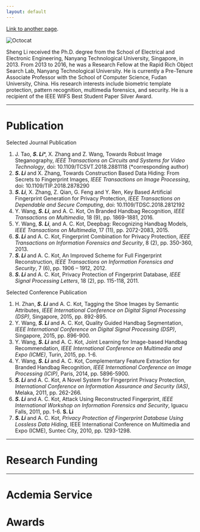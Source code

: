 ```yaml
---
layout: default
---
```





[Link to another page](./another-page.html).



![Octocat](https://assets-cdn.github.com/images/icons/emoji/octocat.png)

Sheng Li received the Ph.D. degree from the School of Electrical and Electronic Engineering, Nanyang Technological University, Singapore, in 2013. From 2013 to 2016, he was a Research Fellow at the Rapid Rich Object Search Lab, Nanyang Technological University. He is currently a Pre-Tenure Associate Professor with the School of Computer Science, Fudan University, China. His research interests include biometric template protection, pattern recognition, multimedia forensics, and security. He is a recipient of the IEEE WIFS Best Student Paper Silver Award.

* * *
# Publication

Selected Journal Publication
1.	J. Tao, _**S. Li**_*, X. Zhang and Z. Wang, Towards Robust Image Steganography, _IEEE Transactions on Circuits and Systems for Video Technology_, doi: 10.1109/TCSVT.2018.2881118 (*corresponding author)
2.	_**S. Li**_ and X. Zhang, Towards Construction Based Data Hiding: From Secrets to Fingerprint Images, _IEEE Transactions on Image Processing_, doi: 10.1109/TIP.2018.2878290
3.	_**S. Li**_, X. Zhang, Z. Qian, G. Feng and Y. Ren, Key Based Artificial Fingerprint Generation for Privacy Protection, _IEEE Transactions on Dependable and Secure Computing_, doi: 10.1109/TDSC.2018.2812192 
4.	Y. Wang, _**S. Li**_, and A. C. Kot, On Branded Handbag Recognition, _IEEE Transactions on Multimedia_, 18 (9), pp. 1869-1881, 2016.
5.	Y. Wang, _**S. Li**_, and A. C. Kot, Deepbag: Recognizing Handbag Models, _IEEE Transactions on Multimedia_, 17 (11), pp. 2072-2083, 2015.
6.	_**S. Li**_ and A. C. Kot, Fingerprint Combination for Privacy Protection, _IEEE Transactions on Information Forensics and Security_, 8 (2), pp. 350-360, 2013. 
7.	_**S. Li**_ and A. C. Kot, An Improved Scheme for Full Fingerprint Reconstruction, _IEEE Transactions on Information Forensics and Security_, 7 (6), pp. 1906 – 1912, 2012. 
8.	_**S. Li**_ and A. C. Kot, Privacy Protection of Fingerprint Database, _IEEE Signal Processing Letters_, 18 (2), pp. 115-118, 2011.

Selected Conference Publication

1. H. Zhan, _**S. Li**_ and A. C. Kot, Tagging the Shoe Images by Semantic Attributes, _IEEE International Conference on Digital Signal Processing (DSP)_, Singapore, 2015, pp. 892-895.
2. Y. Wang, _**S. Li**_ and A. C. Kot, Quality Guided Handbag Segmentation, _IEEE International Conference on Digital Signal Processing (DSP)_, Singapore, 2015, pp. 896-900. 
3.	Y. Wang, _**S. Li**_ and A. C. Kot, Joint Learning for Image-based Handbag Recommendation, _IEEE International Conference on Multimedia and Expo (ICME)_, Turin, 2015, pp. 1-6. 
4.	Y. Wang, _**S. Li**_ and A. C. Kot, Complementary Feature Extraction for Branded Handbag Recognition, _IEEE International Conference on Image Processing (ICIP)_, Paris, 2014, pp. 5896-5900.
5.	_**S. Li**_ and A. C. Kot, A Novel System for Fingerprint Privacy Protection, _International Conference on Information Assurance and Security (IAS)_, Melaka, 2011, pp. 262-266.
6.	_**S. Li**_ and A. C. Kot, Attack Using Reconstructed Fingerprint, _IEEE International Workshop on Information Forensics and Security_, Iguacu Falls, 2011, pp. 1-6. **S. Li**
7.	_**S. Li**_ and A. C. Kot, _Privacy Protection of Fingerprint Database Using Lossless Data Hiding_, IEEE International Conference on Multimedia and Expo (ICME), Suntec City, 2010, pp. 1293-1298. 


* * *
# Research Funding
* * *
# Acdemia Service

# Awards





